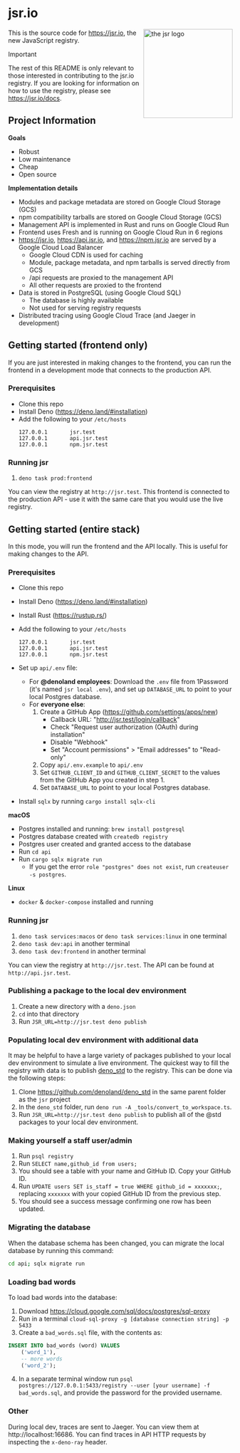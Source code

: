 # jsr.io

<img src="./frontend/static/logo.png" width="200" align="right" alt="the jsr logo">

This is the source code for https://jsr.io, the new JavaScript registry.

<!--deno-fmt-ignore-start-->
> [!IMPORTANT]
> The rest of this README is only relevant to those interested in contributing
> to the jsr.io registry. If you are looking for information on how to use the
> registry, please see https://jsr.io/docs.
<!--deno-fmt-ignore-end-->

## Project Information

**Goals**

- Robust
- Low maintenance
- Cheap
- Open source

**Implementation details**

- Modules and package metadata are stored on Google Cloud Storage (GCS)
- npm compatibility tarballs are stored on Google Cloud Storage (GCS)
- Management API is implemented in Rust and runs on Google Cloud Run
- Frontend uses Fresh and is running on Google Cloud Run in 6 regions
- https://jsr.io, https://api.jsr.io, and https://npm.jsr.io are served by a
  Google Cloud Load Balancer
  - Google Cloud CDN is used for caching
  - Module, package metadata, and npm tarballs is served directly from GCS
  - /api requests are proxied to the management API
  - All other requests are proxied to the frontend
- Data is stored in PostgreSQL (using Google Cloud SQL)
  - The database is highly available
  - Not used for serving registry requests
- Distributed tracing using Google Cloud Trace (and Jaeger in development)

## Getting started (frontend only)

If you are just interested in making changes to the frontend, you can run the
frontend in a development mode that connects to the production API.

### Prerequisites

- Clone this repo
- Install Deno (https://deno.land/#installation)
- Add the following to your `/etc/hosts`
  ```
  127.0.0.1       jsr.test
  127.0.0.1       api.jsr.test
  127.0.0.1       npm.jsr.test
  ```

### Running jsr

1. `deno task prod:frontend`

You can view the registry at `http://jsr.test`. This frontend is connected to
the production API - use it with the same care that you would use the live
registry.

## Getting started (entire stack)

In this mode, you will run the frontend and the API locally. This is useful for
making changes to the API.

### Prerequisites

- Clone this repo
- Install Deno (https://deno.land/#installation)
- Install Rust (https://rustup.rs/)
- Add the following to your `/etc/hosts`
  ```
  127.0.0.1       jsr.test
  127.0.0.1       api.jsr.test
  127.0.0.1       npm.jsr.test
  ```

- Set up `api/.env` file:
  - For **@denoland employees**: Download the `.env` file from 1Password (it's
    named `jsr local .env`), and set up `DATABASE_URL` to point to your local
    Postgres database.
  - For **everyone else**:
    1. Create a GitHub App (https://github.com/settings/apps/new)
       - Callback URL: "http://jsr.test/login/callback"
       - Check "Request user authorization (OAuth) during installation"
       - Disable "Webhook"
       - Set "Account permissions" > "Email addresses" to "Read-only"
    2. Copy `api/.env.example` to `api/.env`
    3. Set `GITHUB_CLIENT_ID` and `GITHUB_CLIENT_SECRET` to the values from the
       GitHub App you created in step 1.
    4. Set `DATABASE_URL` to point to your local Postgres database.
- Install `sqlx` by running `cargo install sqlx-cli`

**macOS**

- Postgres installed and running: `brew install postgresql`
- Postgres database created with `createdb registry`
- Postgres user created and granted access to the database
- Run `cd api`
- Run `cargo sqlx migrate run`
  - If you get the error `role "postgres" does not exist`, run
    `createuser -s postgres`.

**Linux**

- `docker` & `docker-compose` installed and running

### Running jsr

1. `deno task services:macos` or `deno task services:linux` in one terminal
2. `deno task dev:api` in another terminal
3. `deno task dev:frontend` in another terminal

You can view the registry at `http://jsr.test`. The API can be found at
`http://api.jsr.test`.

### Publishing a package to the local dev environment

1. Create a new directory with a `deno.json`
2. `cd` into that directory
3. Run `JSR_URL=http://jsr.test deno publish`

### Populating local dev environment with additional data

It may be helpful to have a large variety of packages published to your local
dev environment to simulate a live environment. The quickest way to fill the
registry with data is to publish
[deno_std](https://github.com/denoland/deno_std) to the registry. This can be
done via the following steps:

1. Clone https://github.com/denoland/deno_std in the same parent folder as the
   `jsr` project
2. In the `deno_std` folder, run `deno run -A _tools/convert_to_workspace.ts`.
3. Run `JSR_URL=http://jsr.test deno publish` to publish all of the @std
   packages to your local dev environment.

### Making yourself a staff user/admin

1. Run `psql registry`
2. Run `SELECT name,github_id from users;`
3. You should see a table with your name and GitHub ID. Copy your GitHub ID.
4. Run `UPDATE users SET is_staff = true WHERE github_id = xxxxxxx;`, replacing
   `xxxxxxx` with your copied GitHub ID from the previous step.
5. You should see a success message confirming one row has been updated.

### Migrating the database

When the database schema has been changed, you can migrate the local database by
running this command:

```sh
cd api; sqlx migrate run
```

### Loading bad words

To load bad words into the database:

1. Download https://cloud.google.com/sql/docs/postgres/sql-proxy
2. Run in a terminal `cloud-sql-proxy -g [database connection string] -p 5433`
3. Create a `bad_words.sql` file, with the contents as:

```sql
INSERT INTO bad_words (word) VALUES
    ('word_1'),
    -- more words
    ('word_2');
```

4. In a separate terminal window run
   `psql postgres://127.0.0.1:5433/registry --user [your username] -f bad_words.sql`,
   and provide the password for the provided username.

### Other

During local dev, traces are sent to Jaeger. You can view them at
http://localhost:16686. You can find traces in API HTTP requests by inspecting
the `x-deno-ray` header.
